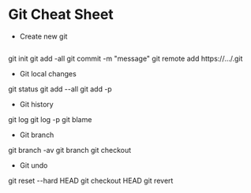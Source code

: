 # Git Cheat Sheet

-   Create new git
```
```
git init
git add -all
git commit -m "message"
git remote add https://.../<git>.git

-   Git local changes

git status
git add --all
git add -p <file>

-   Git history

git log
git log -p <file>
git blame <file>

-   Git branch

git branch -av
git branch <new-branch>
git checkout <branch>

-   Git undo

git reset --hard HEAD
git checkout HEAD <file>
git revert <commit-id>